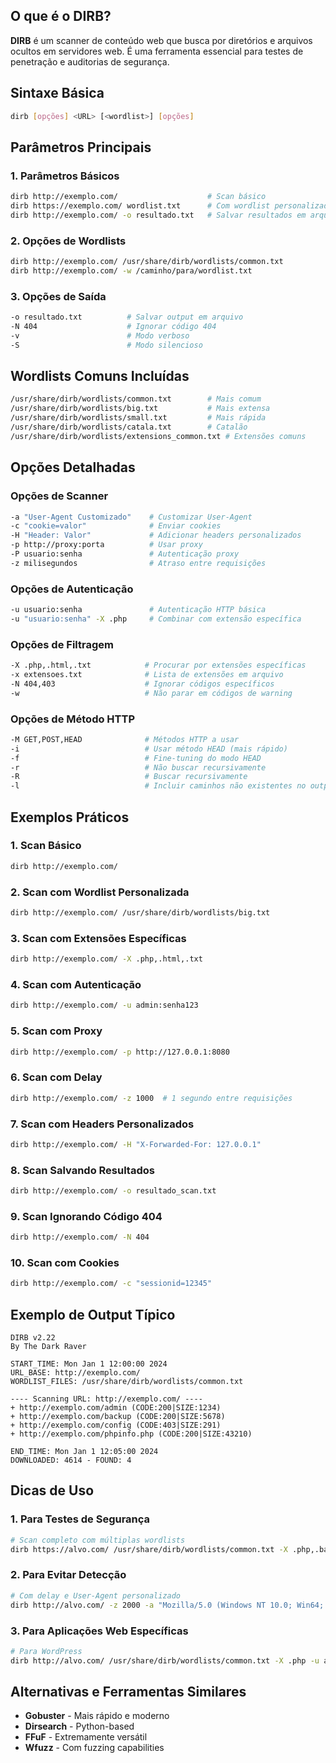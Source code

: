 ## O que é o DIRB?
**DIRB** é um scanner de conteúdo web que busca por diretórios e arquivos ocultos em servidores web. É uma ferramenta essencial para testes de penetração e auditorias de segurança.

## Sintaxe Básica
```bash
dirb [opções] <URL> [<wordlist>] [opções]
```

## Parâmetros Principais

### 1. Parâmetros Básicos
```bash
dirb http://exemplo.com/                    # Scan básico
dirb https://exemplo.com/ wordlist.txt      # Com wordlist personalizada
dirb http://exemplo.com/ -o resultado.txt   # Salvar resultados em arquivo
```

### 2. Opções de Wordlists
```bash
dirb http://exemplo.com/ /usr/share/dirb/wordlists/common.txt
dirb http://exemplo.com/ -w /caminho/para/wordlist.txt
```

### 3. Opções de Saída
```bash
-o resultado.txt          # Salvar output em arquivo
-N 404                    # Ignorar código 404
-v                        # Modo verboso
-S                        # Modo silencioso
```

## Wordlists Comuns Incluídas

```bash
/usr/share/dirb/wordlists/common.txt        # Mais comum
/usr/share/dirb/wordlists/big.txt           # Mais extensa
/usr/share/dirb/wordlists/small.txt         # Mais rápida
/usr/share/dirb/wordlists/catala.txt        # Catalão
/usr/share/dirb/wordlists/extensions_common.txt # Extensões comuns
```

## Opções Detalhadas

### Opções de Scanner
```bash
-a "User-Agent Customizado"    # Customizar User-Agent
-c "cookie=valor"              # Enviar cookies
-H "Header: Valor"             # Adicionar headers personalizados
-p http://proxy:porta          # Usar proxy
-P usuario:senha               # Autenticação proxy
-z milisegundos                # Atraso entre requisições
```

### Opções de Autenticação
```bash
-u usuario:senha               # Autenticação HTTP básica
-u "usuario:senha" -X .php     # Combinar com extensão específica
```

### Opções de Filtragem
```bash
-X .php,.html,.txt            # Procurar por extensões específicas
-x extensoes.txt              # Lista de extensões em arquivo
-N 404,403                    # Ignorar códigos específicos
-w                            # Não parar em códigos de warning
```

### Opções de Método HTTP
```bash
-M GET,POST,HEAD              # Métodos HTTP a usar
-i                            # Usar método HEAD (mais rápido)
-f                            # Fine-tuning do modo HEAD
-r                            # Não buscar recursivamente
-R                            # Buscar recursivamente
-l                            # Incluir caminhos não existentes no output
```

## Exemplos Práticos

### 1. Scan Básico
```bash
dirb http://exemplo.com/
```

### 2. Scan com Wordlist Personalizada
```bash
dirb http://exemplo.com/ /usr/share/dirb/wordlists/big.txt
```

### 3. Scan com Extensões Específicas
```bash
dirb http://exemplo.com/ -X .php,.html,.txt
```

### 4. Scan com Autenticação
```bash
dirb http://exemplo.com/ -u admin:senha123
```

### 5. Scan com Proxy
```bash
dirb http://exemplo.com/ -p http://127.0.0.1:8080
```

### 6. Scan com Delay
```bash
dirb http://exemplo.com/ -z 1000  # 1 segundo entre requisições
```

### 7. Scan com Headers Personalizados
```bash
dirb http://exemplo.com/ -H "X-Forwarded-For: 127.0.0.1"
```

### 8. Scan Salvando Resultados
```bash
dirb http://exemplo.com/ -o resultado_scan.txt
```

### 9. Scan Ignorando Código 404
```bash
dirb http://exemplo.com/ -N 404
```

### 10. Scan com Cookies
```bash
dirb http://exemplo.com/ -c "sessionid=12345"
```

## Exemplo de Output Típico

```
DIRB v2.22    
By The Dark Raver

START_TIME: Mon Jan 1 12:00:00 2024
URL_BASE: http://exemplo.com/
WORDLIST_FILES: /usr/share/dirb/wordlists/common.txt

---- Scanning URL: http://exemplo.com/ ----
+ http://exemplo.com/admin (CODE:200|SIZE:1234)
+ http://exemplo.com/backup (CODE:200|SIZE:5678)
+ http://exemplo.com/config (CODE:403|SIZE:291)
+ http://exemplo.com/phpinfo.php (CODE:200|SIZE:43210)

END_TIME: Mon Jan 1 12:05:00 2024
DOWNLOADED: 4614 - FOUND: 4
```

## Dicas de Uso

### 1. Para Testes de Segurança
```bash
# Scan completo com múltiplas wordlists
dirb https://alvo.com/ /usr/share/dirb/wordlists/common.txt -X .php,.bak,.old -o scan_completo.txt
```

### 2. Para Evitar Detecção
```bash
# Com delay e User-Agent personalizado
dirb http://alvo.com/ -z 2000 -a "Mozilla/5.0 (Windows NT 10.0; Win64; x64)"
```

### 3. Para Aplicações Web Específicas
```bash
# Para WordPress
dirb http://alvo.com/ /usr/share/dirb/wordlists/common.txt -X .php -u admin:password
```


## Alternativas e Ferramentas Similares

- **Gobuster** - Mais rápido e moderno
- **Dirsearch** - Python-based
- **FFuF** - Extremamente versátil
- **Wfuzz** - Com fuzzing capabilities
